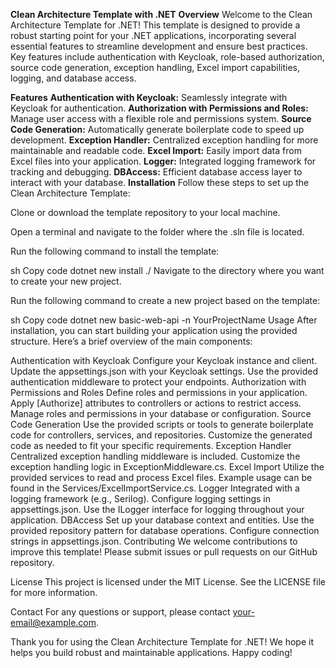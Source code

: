 **Clean Architecture Template with .NET**
**Overview**
Welcome to the Clean Architecture Template for .NET! This template is designed to provide a robust starting point for your .NET applications, incorporating several essential features to streamline development and ensure best practices. Key features include authentication with Keycloak, role-based authorization, source code generation, exception handling, Excel import capabilities, logging, and database access.

**Features**
**Authentication with Keycloak:** Seamlessly integrate with Keycloak for authentication.
**Authorization with Permissions and Roles:** Manage user access with a flexible role and permissions system.
**Source Code Generation:** Automatically generate boilerplate code to speed up development.
**Exception Handler:** Centralized exception handling for more maintainable and readable code.
**Excel Import:** Easily import data from Excel files into your application.
**Logger:** Integrated logging framework for tracking and debugging.
**DBAccess:** Efficient database access layer to interact with your database.
**Installation**
Follow these steps to set up the Clean Architecture Template:

Clone or download the template repository to your local machine.

Open a terminal and navigate to the folder where the .sln file is located.

Run the following command to install the template:

sh
Copy code
dotnet new install ./
Navigate to the directory where you want to create your new project.

Run the following command to create a new project based on the template:

sh
Copy code
dotnet new basic-web-api -n YourProjectName
Usage
After installation, you can start building your application using the provided structure. Here’s a brief overview of the main components:

Authentication with Keycloak
Configure your Keycloak instance and client.
Update the appsettings.json with your Keycloak settings.
Use the provided authentication middleware to protect your endpoints.
Authorization with Permissions and Roles
Define roles and permissions in your application.
Apply [Authorize] attributes to controllers or actions to restrict access.
Manage roles and permissions in your database or configuration.
Source Code Generation
Use the provided scripts or tools to generate boilerplate code for controllers, services, and repositories.
Customize the generated code as needed to fit your specific requirements.
Exception Handler
Centralized exception handling middleware is included.
Customize the exception handling logic in ExceptionMiddleware.cs.
Excel Import
Utilize the provided services to read and process Excel files.
Example usage can be found in the Services/ExcelImportService.cs.
Logger
Integrated with a logging framework (e.g., Serilog).
Configure logging settings in appsettings.json.
Use the ILogger interface for logging throughout your application.
DBAccess
Set up your database context and entities.
Use the provided repository pattern for database operations.
Configure connection strings in appsettings.json.
Contributing
We welcome contributions to improve this template! Please submit issues or pull requests on our GitHub repository.

License
This project is licensed under the MIT License. See the LICENSE file for more information.

Contact
For any questions or support, please contact your-email@example.com.

Thank you for using the Clean Architecture Template for .NET! We hope it helps you build robust and maintainable applications. Happy coding!
